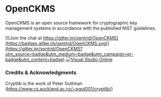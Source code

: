 # OpenCKMS

OpenCKMS is an open source framework for cryptographic key management systems in accordance with the published NIST guidelines.

[![Join the chat at https://gitter.im/sentrid/OpenCKMS](https://badges.gitter.im/sentrid/OpenCKMS.svg)](https://gitter.im/sentrid/OpenCKMS?utm_source=badge&utm_medium=badge&utm_campaign=pr-badge&utm_content=badge)
[![Visual Studio Online](https://img.shields.io/vso/build/larsbrinkhoff/953a34b9-5966-4923-a48a-c41874cfb5f5/1.svg)](https://img.shields.io/vso/build/sentrid/b8f279b2-4fe0-4ddf-ac35-fea0e12f383b/22)




### Credits & Acknowledgments
Cryptlib is the work of Peter Guttman (https://www.cs.auckland.ac.nz/~pgut001/cryptlib/)
